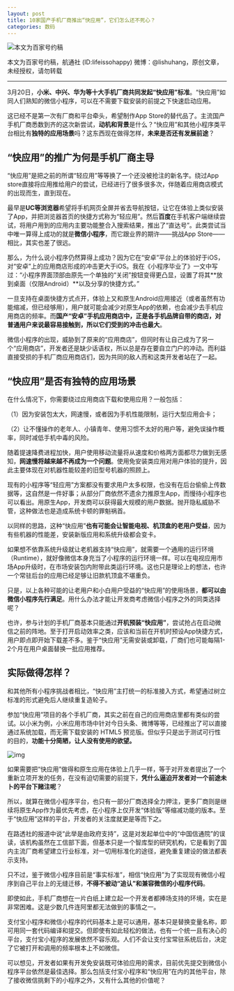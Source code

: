 ```yaml
---
layout: post
title: 10家国产手机厂商推出“快应用”，它们怎么还不死心？
categories: 数码
---
```

![本文为百家号约稿](https://inews.gtimg.com/newsapp_bt/0/3127679832/641)

本文为百家号约稿，航通社 (ID:lifeissohappy) 微博：@lishuhang，原创文章，未经授权，请勿转载

---

3月20日，**小米、中兴、华为等十大手机厂商共同发起“快应用”标准**。“快应用”如同人们熟知的微信小程序，可以在不需要下载安装的前提之下快速启动应用。

这已经不是第一次有厂商和平台牵头，希望制作App Store的替代品了。主流国产手机厂商悉数到齐的这次新尝试，**动机和背景**是什么？“快应用”和其他小程序类平台相比有**独特的应用场景**吗？这东西现在做得怎样，**未来是否还有发展前途**？

## **“快应用”的推广为何是手机厂商主导**

“快应用”是把之前的所谓“轻应用”等等换了一个还没被抢注的新名字。绕过App store直接将应用推给用户的尝试，已经进行了很多很多次，伴随着应用商店模式的出现而生，直到现在。

最早是**UC等浏览器**希望将手机网页全屏并省去导航按钮，让它在体验上类似安装了App，并把浏览器首页的快捷方式称为“轻应用”。然后**百度**在手机客户端继续尝试，将用户用到的应用内主要功能整合入搜索结果，推出了“直达号”。此类尝试当中唯一算得上成功的就是**微信小程序**，而它跟业界的期许——挑战App Store——相比，其实也差了很远。

那么，为什么说小程序仍然算得上成功？因为它在“安卓”平台上的体验好于iOS，对“安卓”上的应用商店形成的冲击更大于iOS。我在《小程序毕业了》一文中写过：“小程序界面顶部由原先一个单独的“关闭”按钮变得更凸显，设置了将其**放到桌面（仅限Android）**以及分享的快捷方式。”

一旦支持在桌面快捷方式点开，体验上又和原生Android应用接近（或者虽然有功能缩减，但已经够用），用户就可能会减少对原生App的依赖，也会减少去手机应用商店的频率。而**国产“安卓”手机应用商店中，正是各手机品牌自带的商店，对普通用户来说最容易接触到，所以它们受到的冲击也最大**。

微信小程序的出现，威胁到了原来的“应用商店”，但同时有让自己成为了另一个“应用商店”，开发者还是缺少话语权，所以总是存在要自立门户的冲动。而利益直接受损的手机厂商应用商店们，因为共同的敌人而和这类开发者站在了一起。

## **“快应用”是否有独特的应用场景**

在什么情况下，你需要绕过应用商店下载和使用应用？一般包括：

（1）因为安装包太大，网速慢，或者因为手机性能限制，运行大型应用会卡；

（2）让不懂操作的老年人、小镇青年、使用习惯不太好的用户等，避免误操作概率，同时减低手机中毒的风险。

随着提速降费进程加快，用户使用移动流量将从速度和价格两方面都尽力做到无感知，**网速慢将越来越不再成为一个问题**。使用免安装类应用对用户体验的提升，因此主要体现在对机器性能较差的旧型号机器的照顾上。

现有的小程序等“轻应用”方案都没有要求用户太多权限，也没有在后台偷偷上传数据等，这自然是一件好事；从部分厂商依然不遗余力推原生App，而慢待小程序也可以看出。用原生App，开发商可以获得最大规模的用户数据。抛开隐私威胁不管，这种做法也是造成系统卡顿的罪魁祸首。

以同样的思路，这种“快应用”**也有可能会让智能电视、机顶盒的老用户受益**，因为有些机器的性能差，安装新版应用和系统升级都会变卡。

如果想不依靠系统升级就让老机器支持“快应用”，就需要一个通用的运行环境（Runtime），就好像微信本身充当了小程序的运行环境一样。可以在电视应用市场App升级时，在市场安装包内附带此类运行环境。这也只是理论上的想法，也许一个常驻后台的应用已经足够让旧款机顶盒不堪重负。

只是，以上各种可能的让老用户和小白用户受益的“快应用”的使用场景，**都可以由微信小程序先行满足**。用什么办法才能让开发商考虑微信小程序之外的同类选择呢？

也许，参与计划的手机厂商基本只能通过**开机预装“快应用”**，尝试抢占在启动微信之前的阵地。至于打开启动效率之类，应该和当前在开机时预设App快捷方式，用户即点即开始下载差不多。鉴于“快应用”无需安装或卸载，厂商们也可能每隔1-2个月在用户桌面替换一批应用推荐。

## **实际做得怎样？**

和其他所有小程序挑战者相比，“快应用”主打统一的标准接入方式，希望通过树立标准的形式避免后人继续重复造轮子。

参加“快应用”项目的各个手机厂商，其实之前在自己的应用商店里都有类似的尝试。以小米为例，小米应用市场中针对今日头条、微博等等，已经推出了可以直接通过系统加载，而无需下载安装的 HTML5 预览版。但似乎只是出于测试可行性的目的，**功能十分简陋，让人没有使用的欲望。**

![img](https://inews.gtimg.com/newsapp_bt/0/3127679833/641)

如果需要把“快应用”做得和原生应用在体验上几乎一样，等于对开发者提出了一个重新立项开发的任务，在没有迫切需要的前提下，**凭什么逼迫开发者对一个前途未卜的平台下赌注呢**？

所以，就算在微信小程序平台，也只有一部分厂商选择全力押注，更多厂商则是继续将原生App作为最优先考虑，在小程序上仅开发“体验版”等缩减功能的版本。至于“快应用”这样的平台，开发者的关注度就更是等而下之。

在路透社的报道中说“此举是由政府支持”，这是对发起单位中的“中国信通院”的误读，该机构虽然在工信部下面，但基本只是一个智库型的研究机构，它是看到了国内主流厂商希望建立行业标准，对一切用标准化的途径，避免重复建设的做法都表示支持。

只不过，鉴于微信小程序目前是“事实标准”，相信“快应用”为了实现现有微信小程序到自己平台上的无缝迁移，**不得不被动“追认”和兼容微信的小程序代码**。

即使如此，手机厂商想在一片白纸上建立起一个开发者都捧场支持的环境，实在是非常困难。这是少数几件连阿里都无法做到的事情之一。

支付宝小程序和微信小程序的代码基本上是可以通用，基本只是替换变量名称，即可用同一套代码编译和提交。但即使有如此轻松的做法，也有一个统一且有决心的平台，支付宝小程序的发展依然不容乐观。人们不会让支付宝常驻系统后台，决定了它被打开和调用的频率根本上不如微信。

可以想见，开发者如果有开发免安装既可体验应用的需求，目前优先提交到微信小程序平台依然是最佳选择。那么包括支付宝小程序和“快应用”在内的其他平台，除了接收微信挑剩下的小程序之外，又有什么其他的价值呢？